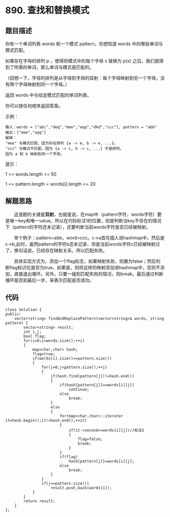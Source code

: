 # 890. 查找和替换模式

## 题目描述
你有一个单词列表 words 和一个模式  pattern，你想知道 words 中的哪些单词与模式匹配。
    
如果存在字母的排列 p ，使得将模式中的每个字母 x 替换为 p(x) 之后，我们就得到了所需的单词，那么单词与模式是匹配的。
    
（回想一下，字母的排列是从字母到字母的双射：每个字母映射到另一个字母，没有两个字母映射到同一个字母。）
    
返回 words 中与给定模式匹配的单词列表。
    
你可以按任何顺序返回答案。
        
示例：
```
输入：words = ["abc","deq","mee","aqq","dkd","ccc"], pattern = "abb"
输出：["mee","aqq"]
解释：
"mee" 与模式匹配，因为存在排列 {a -> m, b -> e, ...}。
"ccc" 与模式不匹配，因为 {a -> c, b -> c, ...} 不是排列。
因为 a 和 b 映射到同一个字母。
```
提示：
    
1 <= words.length <= 50
    
1 <= pattern.length = words[i].length <= 20

## 解题思路
&#160; &#160; &#160; &#160;这道题的关键是**双射**，也就是说，在map中（pattern字符，words字符）要是唯一key和唯一value。所以在代码标注1的位置，则是判断当key不存在的情况下（pattern的字符还未记录），还要判断当前words字符是否已经被映射。
    
&#160; &#160; &#160; &#160;举个例子：pattern=abb，word=ccc。c->a首先插入进hashmap中，然后是c->b,此时，虽然pattern的字符b还未记录，但是当前words字符c已经被映射过了，换句话说，已经存在映射关系，所以匹配失败。
    
&#160; &#160; &#160; &#160;具体实现方式为，添加一个flag标志，如果映射失败，则置为false；然后判断flag标识位是否为true，如果是，则将这样的映射添加进hashmap中，否则不添加，直接退出循环。另外，只要一碰到匹配失败的情况，则break。最后通过判断循环是否到最后一步，来表示匹配是否成功。

## 代码
```
class Solution {
public:
    vector<string> findAndReplacePattern(vector<string>& words, string pattern) {
        vector<string> result;
        int i,j;
        bool flag;
        for(i=0;i<words.size();++i)
        {
            map<char,char> hash;
            flag=true;
            if(words[i].size()==pattern.size())
            {
                for(j=0;j<pattern.size();++j)
                {
                    if(hash.find(pattern[j])!=hash.end())
                    {
                        if(hash[pattern[j]]==words[i][j])
                            continue;
                        else
                            break;
                    }
                    else
                    {
                        for(map<char,char>::iterator it=hash.begin();it!=hash.end();++it)
                        {
                            if(it->second==words[i][j])//标注1
                            {
                                flag=false;
                                break;
                            }
                        }
                        if(flag)
                            hash[pattern[j]]=words[i][j];
                        else
                            break;
                    }
                }
                if(j==pattern.size())
                    result.push_back(words[i]);
            }
        }
        return result;
    }
};
```